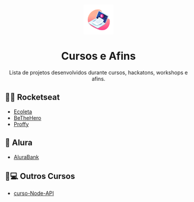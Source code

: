 <p align="center">
  <a href="https://github.com/LetsTN/Cursos-e-afins">
    <img src="img.png" alt="Logo" width="80" height="80">
  </a>

  <h1 align="center">Cursos e Afins</h1>

  <p align="center">
    Lista de projetos desenvolvidos durante cursos, hackatons, workshops e afins.
  </p>
</p>

## 💜🚀 Rocketseat
  * [Ecoleta](https://github.com/LetsTN/Ecoleta)
  * [BeTheHero](https://github.com/LetsTN/BeTheHero)
  * [Proffy](https://github.com/LetsTN/nlw2)
  
## 💙 Alura
  * [AluraBank](https://github.com/LetsTN/AluraBank) 
  
## 🤍💻 Outros Cursos
  * [curso-Node-API](https://github.com/LetsTN/curso-Node-API) 

